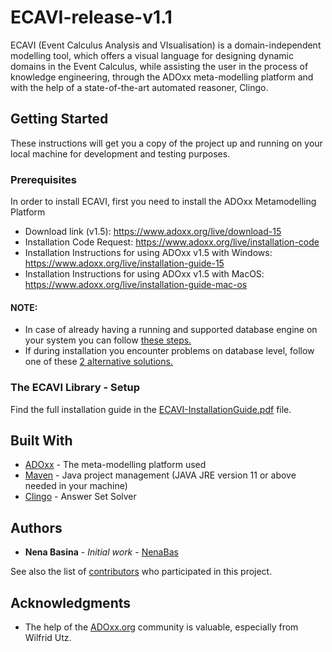 # ECAVI-release-v1.1

ECAVI (Event Calculus Analysis and VIsualisation) is a domain-independent modelling tool, which offers a visual language for designing dynamic domains in the Event Calculus, while assisting the user in the process of knowledge engineering, through the ADOxx meta-modelling platform and with the help of a state-of-the-art automated reasoner, Clingo.

## Getting Started

These instructions will get you a copy of the project up and running on your local machine for development and testing purposes.

### Prerequisites

In order to install ECAVI, first you need to install the ADOxx Metamodelling Platform

* Download link (v1.5): https://www.adoxx.org/live/download-15
* Installation Code Request: https://www.adoxx.org/live/installation-code
* Installation Instructions for using ADOxx v1.5 with Windows: https://www.adoxx.org/live/installation-guide-15
* Installation Instructions for using ADOxx v1.5 with MacOS: https://www.adoxx.org/live/installation-guide-mac-os

#### NOTE: 
* In case of already having a running and supported database engine on your system you can follow [these steps.](https://www.adoxx.org/live/installation-guide-15-existing-db)
* If during installation you encounter problems on database level, follow one of these [2 alternative solutions.](https://www.adoxx.org/live/faq/-/message_boards/message/94124#_19_message_94251)

### The ECAVI Library - Setup

Find the full installation guide in the [ECAVI-InstallationGuide.pdf](https://github.com/NenaBas/ECAVI-release-v2/blob/master/ECAVI-InstallationGuide.pdf) file.

## Built With

* [ADOxx](https://www.adoxx.org/live/home) - The meta-modelling platform used
* [Maven](https://maven.apache.org/) - Java project management (JAVA JRE version 11 or above needed in your machine)
* [Clingo](https://potassco.org/clingo/) - Answer Set Solver

## Authors

* **Nena Basina** - *Initial work* - [NenaBas](https://github.com/NenaBas)

See also the list of [contributors](https://github.com/NenaBas/ECAVI-release-v2/graphs/contributors) who participated in this project.

## Acknowledgments

* The help of the [ADOxx.org](https://www.adoxx.org/live/faq) community is valuable, especially from Wilfrid Utz. 
